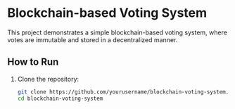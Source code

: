 # Blockchain-based Voting System

This project demonstrates a simple blockchain-based voting system, where votes are immutable and stored in a decentralized manner.

## How to Run

1. Clone the repository:
   ```bash
   git clone https://github.com/yourusername/blockchain-voting-system.git
   cd blockchain-voting-system
